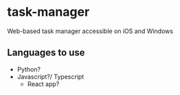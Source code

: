 # task-manager
Web-based task manager accessible on iOS and Windows

## Languages to use
- Python?
- Javascript?/ Typescript
  - React app?
